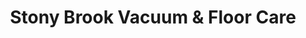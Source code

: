 ---
title: "Stony Brook Vacuum & Floor Care"
url: /stony-brook/stony-brook-vacuum-and-floor-care/
shop: vacuum cleaner
---